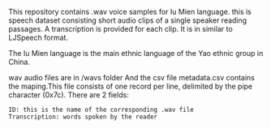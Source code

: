 This repository contains .wav voice samples for Iu Mien language.
this is speech dataset consisting short audio clips of a single speaker reading passages. A transcription is provided for each clip.
It is in similar to LJSpeech format. 

The Iu Mien language is the main ethnic language of the Yao ethnic group in China.

wav audio files are in /wavs folder
And the csv file metadata.csv contains the maping.This file consists of one record per line, delimited by the pipe character (0x7c). There are 2 fields:

    ID: this is the name of the corresponding .wav file
    Transcription: words spoken by the reader

